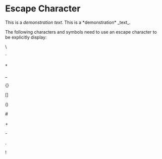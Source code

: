 # Escape Character

This is a *demonstration* _text_.
This is a \*demonstration\* \_text\_.

The following characters and symbols need to use an escape character to be explicitly display:

\\

\`

\*

\_

\{\}

\[\]

\(\)

\#

\+

\-

\.

\!
